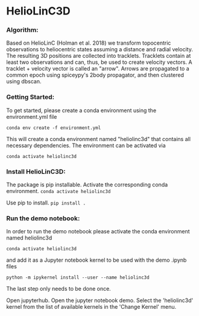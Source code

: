 # HelioLinC3D

### Algorithm:
Based on HelioLinC (Holman et al. 2018) we transform topocentric observations to heliocentric states assuming a distance and radial velocity. The resulting 3D positions are collected into tracklets. Tracklets contain at least two observations and can, thus, be used to create velocity vectors. A tracklet + velocity vector is called an "arrow". Arrows are propagated to a common epoch using spiceypy's 2body propagator, and then clustered using dbscan.

### Getting Started:
To get started, please create a conda environment using the environment.yml file

`conda env create -f environment.yml`

This will create a conda environment named "heliolinc3d" that contains all necessary dependencies.
The environment can be activated via

`conda activate heliolinc3d`


### Install HelioLinC3D:
The package is pip installable.
Activate the corresponding conda environment. 
`conda activate heliolinc3d`

Use pip to install.
`pip install .`

### Run the demo notebook:
In order to run the demo notebook please activate the conda environment named heliolinc3d

`conda activate heliolinc3d`

and add it as a Jupyter notebook kernel to be used with the demo .ipynb files

`python -m ipykernel install --user --name heliolinc3d`

The last step only needs to be done once.

Open jupyterhub. Open the jupyter notebook demo. Select the 'heliolinc3d' kernel from the list of available kernels in the 'Change Kernel' menu.








